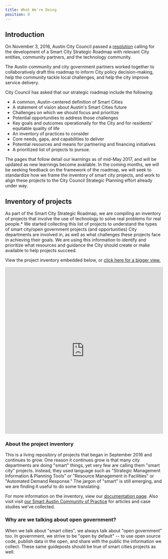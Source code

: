 ```yaml
---
title: What We're Doing
position: 0
---
```


## Introduction

On November 3, 2016, Austin City Council passed a [resolution](https://smartaustin.bloomfire.com/posts/1327070-city-of-austin-moving-forward-with-a-smart-cities-strategic-roadmap) calling for the development of a Smart City Strategic Roadmap with relevant City entities, community partners, and the technology community.

The Austin community and city government partners worked together to collaboratively draft this roadmap to inform City policy decision-making, help the community tackle local challenges, and help the city improve service delivery.

City Council has asked that our strategic roadmap include the following:

* A common, Austin-centered definition of Smart Cities
* A statement of vision about Austin's Smart Cities future
* Challenges on which we should focus and prioritize
* Potential opportunities to address those challenges
* Key goals and outcomes operationally for the City and for residents' equitable quality of life
* An inventory of practices to consider
* Core needs, gaps, and capabilities to deliver
* Potential resources and means for partnering and financing initiatives
* A prioritized list of projects to pursue.

The pages that follow detail our learnings as of mid-May 2017, and will be updated as new learnings become available. In the coming months, we will be seeking feedback on the framework of the roadmap, we will seek to standardize how we frame the inventory of smart city projects, and work to align these projects to the City Council Strategic Planning effort already under way.

## Inventory of projects
As part of the Smart City Strategic Roadmap, we are compiling an inventory of projects that involve the use of technology to solve real problems for real people.\* We started collecting this list of projects to understand the types of smart city/open government projects (and opportunities) City departments are involved in, as well as what challenges these projects face in achieving their goals. We are using this information to identify and prioritize what resources and guidance the City should create or make available to help projects succeed.

View the project inventory embedded below, or  [click here for a bigger view.](https://airtable.com/embed/shrw1eaApYvCI2fbE/tbluO6vp5XB2GwYk4/viwPqpeM7kQ69dSC5)

<div><iframe class="airtable-embed" src="https://airtable.com/embed/shrw1eaApYvCI2fbE?backgroundColor=purple" frameborder="0" onmousewheel="" width="100%" height="533" style="background: transparent; border: 1px solid #ccc;"></iframe></div>

### About the project inventory

This is a living repository of projects that began in September 2016 and continues to grow. One reason it continues grow is that many city departments are doing "smart" things, yet very few are calling them "smart city" projects. Instead, they used language such as "Strategic Management Information & Planning Tools" or "Resource Management in Facilities" or "Automated Demand Response." The jargon of "smart" is still emerging, and we are finding it useful to do some translating.

For more information on the inventory, view our [documentation page](https://opengovpartnership.bloomfire.com/posts/1365870). Also visit visit [our Smart Austin Community of Practice](https://smartaustin.bloomfire.com/) for articles and case studies we've collected.

### Why are we talking about open government?

When we talk about "smart cities", we always talk about "open government" too. In government, we strive to be "open by default" -- to use open source code, publish data in the open, and share with the public the information we collect. These same guideposts should be true of smart cities projects as well.

